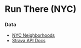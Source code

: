 # Run There (NYC)
### Data
- [NYC Neighborhoods](https://data.cityofnewyork.us/City-Government/2010-Neighborhood-Tabulation-Areas-NTAs-/cpf4-rkhq)
- [Strava API Docs](https://developers.strava.com/docs/)
